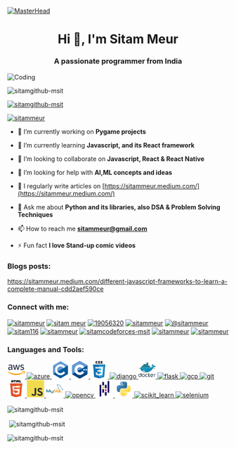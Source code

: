 [![MasterHead](https://engineering.giphy.com/wp-content/uploads/2017/06/api.gif)]()
<h1 align="center">Hi 👋, I'm Sitam Meur</h1>
<h3 align="center">A passionate programmer from India</h3>
<img align="center" alt="Coding" width="400" src="https://thumbs.gfycat.com/ExemplaryFairFeline-max-1mb.gif">
<p align="left"> <img src="https://komarev.com/ghpvc/?username=sitamgithub-msit&label=Profile%20views&color=0e75b6&style=flat" alt="sitamgithub-msit" /> </p>
<p align="left"> <a href="https://github.com/ryo-ma/github-profile-trophy"><img src="https://github-profile-trophy.vercel.app/?username=sitamgithub-msit" alt="sitamgithub-msit" /></a> </p>
<p align="left"> <a href="https://twitter.com/sitammeur" target="blank"><img src="https://img.shields.io/twitter/follow/sitammeur?logo=twitter&style=for-the-badge" alt="sitammeur" /></a> </p>

- 🔭 I’m currently working on **Pygame projects**

- 🌱 I’m currently learning **Javascript, and its React framework**

- 👯 I’m looking to collaborate on **Javascript, React & React Native**

- 🤝 I’m looking for help with **AI,ML concepts and ideas**

- 📝 I regularly write articles on [https://sitammeur.medium.com/](https://sitammeur.medium.com/)

- 💬 Ask me about **Python and its libraries, also DSA & Problem Solving Techniques**

- 📫 How to reach me **sitammeur@gmail.com**

- ⚡ Fun fact **I love Stand-up comic videos**

### Blogs posts: 
<!-- BLOG-POST-LIST:START -->
https://sitammeur.medium.com/different-javascript-frameworks-to-learn-a-complete-manual-cdd2aef590ce
<!-- BLOG-POST-LIST:END -->

<h3 align="left">Connect with me:</h3>
<p align="left">
<a href="https://twitter.com/sitammeur" target="blank"><img align="center" src="https://raw.githubusercontent.com/rahuldkjain/github-profile-readme-generator/master/src/images/icons/Social/twitter.svg" alt="sitammeur" height="30" width="40" /></a>
<a href="https://linkedin.com/in//sitam-meur-44b762223" target="blank"><img align="center" src="https://raw.githubusercontent.com/rahuldkjain/github-profile-readme-generator/master/src/images/icons/Social/linked-in-alt.svg" alt="sitam meur" height="30" width="40" /></a>
<a href="https://stackoverflow.com/users/19056320" target="blank"><img align="center" src="https://raw.githubusercontent.com/rahuldkjain/github-profile-readme-generator/master/src/images/icons/Social/stack-overflow.svg" alt="19056320" height="30" width="40" /></a>
<a href="https://kaggle.com/sitammeur" target="blank"><img align="center" src="https://raw.githubusercontent.com/rahuldkjain/github-profile-readme-generator/master/src/images/icons/Social/kaggle.svg" alt="sitammeur" height="30" width="40" /></a>
<a href="https://medium.com/@sitammeur" target="blank"><img align="center" src="https://raw.githubusercontent.com/rahuldkjain/github-profile-readme-generator/master/src/images/icons/Social/medium.svg" alt="@sitammeur" height="30" width="40" /></a>
<a href="https://www.codechef.com/users/sitam116" target="blank"><img align="center" src="https://cdn.jsdelivr.net/npm/simple-icons@3.1.0/icons/codechef.svg" alt="sitam116" height="30" width="40" /></a>
<a href="https://www.hackerrank.com/sitammeur" target="blank"><img align="center" src="https://raw.githubusercontent.com/rahuldkjain/github-profile-readme-generator/master/src/images/icons/Social/hackerrank.svg" alt="sitammeur" height="30" width="40" /></a>
<a href="https://codeforces.com/profile/sitamcodeforces-msit" target="blank"><img align="center" src="https://raw.githubusercontent.com/rahuldkjain/github-profile-readme-generator/master/src/images/icons/Social/codeforces.svg" alt="sitamcodeforces-msit" height="30" width="40" /></a>
<a href="https://www.leetcode.com/sitammeur" target="blank"><img align="center" src="https://raw.githubusercontent.com/rahuldkjain/github-profile-readme-generator/master/src/images/icons/Social/leet-code.svg" alt="sitammeur" height="30" width="40" /></a>
<a href="https://auth.geeksforgeeks.org/user/sitammeur" target="blank"><img align="center" src="https://raw.githubusercontent.com/rahuldkjain/github-profile-readme-generator/master/src/images/icons/Social/geeks-for-geeks.svg" alt="sitammeur" height="30" width="40" /></a>
</p>

<h3 align="left">Languages and Tools:</h3>


<p align="left"> <a href="https://aws.amazon.com" target="_blank" rel="noreferrer"> <img src="https://raw.githubusercontent.com/devicons/devicon/master/icons/amazonwebservices/amazonwebservices-original-wordmark.svg" alt="aws" width="40" height="40"/> </a> <a href="https://azure.microsoft.com/en-in/" target="_blank" rel="noreferrer"> <img src="https://www.vectorlogo.zone/logos/microsoft_azure/microsoft_azure-icon.svg" alt="azure" width="40" height="40"/> </a> <a href="https://www.cprogramming.com/" target="_blank" rel="noreferrer"> <img src="https://raw.githubusercontent.com/devicons/devicon/master/icons/c/c-original.svg" alt="c" width="40" height="40"/> </a> <a href="https://www.w3schools.com/cpp/" target="_blank" rel="noreferrer"> <img src="https://raw.githubusercontent.com/devicons/devicon/master/icons/cplusplus/cplusplus-original.svg" alt="cplusplus" width="40" height="40"/> </a> <a href="https://www.w3schools.com/css/" target="_blank" rel="noreferrer"> <img src="https://raw.githubusercontent.com/devicons/devicon/master/icons/css3/css3-original-wordmark.svg" alt="css3" width="40" height="40"/> </a> <a href="https://www.djangoproject.com/" target="_blank" rel="noreferrer"> <img src="https://cdn.worldvectorlogo.com/logos/django.svg" alt="django" width="40" height="40"/> </a> <a href="https://www.docker.com/" target="_blank" rel="noreferrer"> <img src="https://raw.githubusercontent.com/devicons/devicon/master/icons/docker/docker-original-wordmark.svg" alt="docker" width="40" height="40"/> </a> <a href="https://flask.palletsprojects.com/" target="_blank" rel="noreferrer"> <img src="https://www.vectorlogo.zone/logos/pocoo_flask/pocoo_flask-icon.svg" alt="flask" width="40" height="40"/> </a> <a href="https://cloud.google.com" target="_blank" rel="noreferrer"> <img src="https://www.vectorlogo.zone/logos/google_cloud/google_cloud-icon.svg" alt="gcp" width="40" height="40"/> </a> <a href="https://git-scm.com/" target="_blank" rel="noreferrer"> <img src="https://www.vectorlogo.zone/logos/git-scm/git-scm-icon.svg" alt="git" width="40" height="40"/> </a> <a href="https://www.w3.org/html/" target="_blank" rel="noreferrer"> <img src="https://raw.githubusercontent.com/devicons/devicon/master/icons/html5/html5-original-wordmark.svg" alt="html5" width="40" height="40"/> </a> <a href="https://developer.mozilla.org/en-US/docs/Web/JavaScript" target="_blank" rel="noreferrer"> <img src="https://raw.githubusercontent.com/devicons/devicon/master/icons/javascript/javascript-original.svg" alt="javascript" width="40" height="40"/> </a> <a href="https://www.mysql.com/" target="_blank" rel="noreferrer"> <img src="https://raw.githubusercontent.com/devicons/devicon/master/icons/mysql/mysql-original-wordmark.svg" alt="mysql" width="40" height="40"/> </a> <a href="https://opencv.org/" target="_blank" rel="noreferrer"> <img src="https://www.vectorlogo.zone/logos/opencv/opencv-icon.svg" alt="opencv" width="40" height="40"/> </a> <a href="https://pandas.pydata.org/" target="_blank" rel="noreferrer"> <img src="https://raw.githubusercontent.com/devicons/devicon/2ae2a900d2f041da66e950e4d48052658d850630/icons/pandas/pandas-original.svg" alt="pandas" width="40" height="40"/> </a> <a href="https://www.python.org" target="_blank" rel="noreferrer"> <img src="https://raw.githubusercontent.com/devicons/devicon/master/icons/python/python-original.svg" alt="python" width="40" height="40"/> </a> <a href="https://scikit-learn.org/" target="_blank" rel="noreferrer"> <img src="https://upload.wikimedia.org/wikipedia/commons/0/05/Scikit_learn_logo_small.svg" alt="scikit_learn" width="40" height="40"/> </a> <a href="https://www.selenium.dev" target="_blank" rel="noreferrer"> <img src="https://raw.githubusercontent.com/detain/svg-logos/780f25886640cef088af994181646db2f6b1a3f8/svg/selenium-logo.svg" alt="selenium" width="40" height="40"/> </a> </p>

<p><img align="center" src="https://github-readme-stats.vercel.app/api/top-langs?username=sitamgithub-msit&show_icons=true&locale=en&layout=compact" alt="sitamgithub-msit" /></p>

<p>&nbsp;<img align="center" src="https://github-readme-stats.vercel.app/api?username=sitamgithub-msit&show_icons=true&locale=en" alt="sitamgithub-msit" /></p>

<p><img align="center" src="https://github-readme-streak-stats.herokuapp.com/?user=sitamgithub-msit&" alt="sitamgithub-msit" /></p>
